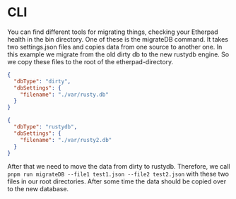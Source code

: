 # CLI

You can find different tools for migrating things, checking your Etherpad health in the bin directory.
One of these is the migrateDB command. It takes two settings.json files and copies data from one source to another one.
In this example we migrate from the old dirty db to the new rustydb engine. So we copy these files to the root of the etherpad-directory.

````json
{
  "dbType": "dirty",
  "dbSettings": {
    "filename": "./var/rusty.db"
  }
}
````



````json
{
  "dbType": "rustydb",
  "dbSettings": {
    "filename": "./var/rusty2.db"
  }
}
````


After that we need to move the data from dirty to rustydb.
Therefore, we call `pnpm run migrateDB --file1 test1.json --file2 test2.json` with these two files in our root directories. After some time the data should be copied over to the new database.
